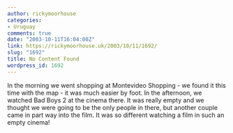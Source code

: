 ```yaml
---
author: rickymoorhouse
categories:
- Uruguay
comments: true
date: "2003-10-11T16:04:00Z"
link: https://rickymoorhouse.uk/2003/10/11/1692/
slug: "1692"
title: No Content Found
wordpress_id: 1692
---
```


In the morning we went shopping at Montevideo Shopping - we found it this time with the map - it was much easier by foot. In the afternoon, we watched Bad Boys 2 at the cinema there. It was really empty and we thought we were going to be the only people in there, but another couple came in part way into the film. It was so different watching a film in such an empty cinema!
